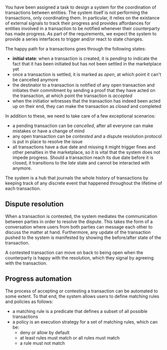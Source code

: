 You have been assigned a task to design a system for the coordination of transactions between entities. The system itself 
is not performing the transactions, only coordinating them. In particular, it relies on the existance of external signals 
to track their progress and provides affordances for entities involved in a transaction to be notified whenever their
counterparty has made progress. As part of the requirements, we expect the system to provide a series interfaces to trigger
and/or react to state changes.

The happy path for a transactions goes through the following states:

- **initial state**: when a transaction is created, it is _pending_ to indicate the fact that it has been initiated but has
  not been settled in the marketplace yet
- once a transaction is settled, it is marked as _open_, at which point it can't be cancelled anymore
- the destinator to a transaction is notified of any open transaction and initiates their commitment by sending a
  proof that they have acted on the transaction, at which point the transaction is _accepted_
- when the initiatior witnesses that the transaction has indeed been acted up on their end, they can make the
  transaction as _closed_ and completed

In addition to these, we need to take care of a few exceptional scenarios:

- a pending transaction can be _cancelled_, after all everyone can make mistakes or have a change of mind
- any open transaction can be _contested_ and a dispute resolution protocol is put in place to resolve the issue
- all transactions have a due date and missing it might trigger fines and other penalties in the marketplace, so it is
  vital that the system does not impede progress. Should a transaction reach its due date before it is closed, it
  transitions to the _late_ state and cannot be interacted with anymore.

The system is a hub that journals the whole history of transactions by keeping track of any discrete event that happened
throughout the lifetime of each transaction.

## Dispute resolution

When a transaction is contested, the system mediates the communication between parties in order to resolve the dispute.
This takes the form of a conversation where users from both parties can message each other to discuss the matter at 
hand. Furthermore, any update of the transaction pushed to the system is manifested by showing the before/after state
of the transaction.

A contested transaction can move on back to being open when the counterparty is happy with the resolution, which they signal 
by agreeing with the transaction.

## Progress automation

The process of accepting or contesting a transaction can be automated to some extent. To that end, the system allows users
to define matching rules and policies as follows:

- a matching rule is a predicate that defines a subset of all possible transactions
- a policy is an execution strategy for a set of matching rules, which can be:
  - deny or allow by default
  - at least <n> rules must match or all rules must match
  - a rule must not match
